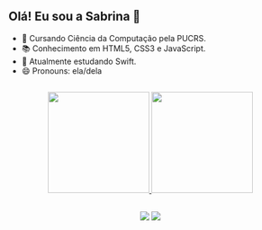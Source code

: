 ## Olá! Eu sou a Sabrina 👋

- 🎒 Cursando Ciência da Computação pela PUCRS.
- 📚 Conhecimento em HTML5, CSS3 e JavaScript.
- 🌱 Atualmente estudando Swift.
- 😄 Pronouns: ela/dela
##

<div align="center">
   <a href="https://github.com/sabrinavsouza">
   <img height="180em" src="https://github-readme-stats.vercel.app/api?username=sabrinavsouza&show_icons=true&theme=rose_pine&include_all_commits=true&count_private=true"/>
   <img height="180em" src="https://github-readme-stats.vercel.app/api/top-langs/?username=sabrinavsouza&layout=compact&langs_count=7&theme=rose_pine"/>
 </div>
  
##
  
<div align="center">  
 <a href="https://www.linkedin.com/in/sabrinavelasque" target="_blank"><img src="https://img.shields.io/badge/-LinkedIn-%230077B5?style=for-the-badge&logo=linkedin&logoColor=white" target="_blank" rel="noopener noreferrer"></a> 
   <a href = "mailto:sabriina_souza@live.com"><img src="https://img.shields.io/badge/Microsoft_Outlook-0078D4?style=for-the-badge&logo=microsoft-outlook&logoColor=white" target="_blank" rel="noopener noreferrer"></a>
</div>

